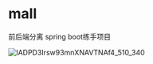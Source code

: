 # mall
前后端分离 spring boot练手项目

![lADPD3Irsw93mnXNAVTNAf4_510_340](/Users/jiangjunhui/Desktop/lADPD3Irsw93mnXNAVTNAf4_510_340.jpg)